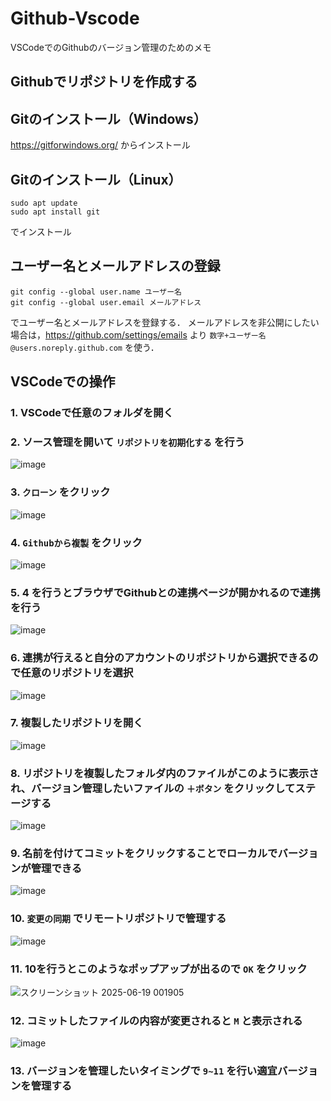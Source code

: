 # Github-Vscode
VSCodeでのGithubのバージョン管理のためのメモ

## Githubでリポジトリを作成する

## Gitのインストール（Windows）
https://gitforwindows.org/ からインストール

## Gitのインストール（Linux）
```
sudo apt update
sudo apt install git
```
でインストール

## ユーザー名とメールアドレスの登録
```
git config --global user.name ユーザー名
git config --global user.email メールアドレス
```
でユーザー名とメールアドレスを登録する．
メールアドレスを非公開にしたい場合は，https://github.com/settings/emails より ```数字+ユーザー名@users.noreply.github.com``` を使う．

## VSCodeでの操作
### 1. VSCodeで任意のフォルダを開く
### 2. ソース管理を開いて ```リポジトリを初期化する``` を行う
  ![image](https://github.com/user-attachments/assets/72a0f321-e3dd-4da8-9e4d-5f485c89bfe7)
### 3. ```クローン``` をクリック
  ![image](https://github.com/user-attachments/assets/1d2609e4-0236-4607-b7dc-bf36bb646eb9)
### 4. ```Githubから複製``` をクリック
  ![image](https://github.com/user-attachments/assets/10a59046-f3bc-4b1e-954f-2c0228ff8e3d)
### 5. 4 を行うとブラウザでGithubとの連携ページが開かれるので連携を行う
  ![image](https://github.com/user-attachments/assets/a5313004-40b7-49d4-adb3-0b7c3ab71e9f)
### 6. 連携が行えると自分のアカウントのリポジトリから選択できるので任意のリポジトリを選択
  ![image](https://github.com/user-attachments/assets/1967cfd4-1415-4933-a19f-edd454a4edb7)
### 7. 複製したリポジトリを開く
  ![image](https://github.com/user-attachments/assets/ff5d972d-9f93-485a-90a3-68a5d309dc4e)
### 8. リポジトリを複製したフォルダ内のファイルがこのように表示され、バージョン管理したいファイルの ```＋ボタン``` をクリックしてステージする
  ![image](https://github.com/user-attachments/assets/7e41d9bd-0a36-47ce-8e27-d99eee6968f3)
### 9. 名前を付けてコミットをクリックすることでローカルでバージョンが管理できる
  ![image](https://github.com/user-attachments/assets/a30c10e8-29a9-46b4-9aea-f20a75b7ee03)
### 10. ```変更の同期``` でリモートリポジトリで管理する
  ![image](https://github.com/user-attachments/assets/c77c382b-7179-44e9-9586-b9debb9058b1)
### 11. 10を行うとこのようなポップアップが出るので ```OK``` をクリック
  ![スクリーンショット 2025-06-19 001905](https://github.com/user-attachments/assets/faba748a-5daf-4fd2-9a0f-738a6b0290bc)
### 12. コミットしたファイルの内容が変更されると ```M``` と表示される
  ![image](https://github.com/user-attachments/assets/c50f482c-6aec-461f-8d91-c06bc775e7c0)
### 13. バージョンを管理したいタイミングで ```9~11``` を行い適宜バージョンを管理する
